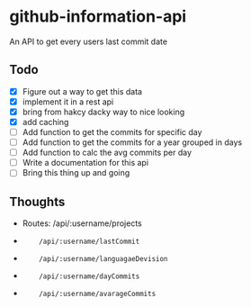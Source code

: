 # github-information-api
An API to get every users last commit date

## Todo
* [x] Figure out a way to get this data
* [x] implement it in a rest api
* [x] bring from hakcy dacky way to nice looking
* [x] add caching
* [ ] Add function to get the commits for specific day
* [ ] Add function to get the commits for a year grouped in days
* [ ] Add function to calc the avg commits per day
* [ ] Write a documentation for this api
* [ ] Bring this thing up and going

## Thoughts
* Routes: /api/:username/projects
*         /api/:username/lastCommit
*         /api/:username/languagaeDevision
*         /api/:username/dayCommits
*         /api/:username/avarageCommits
